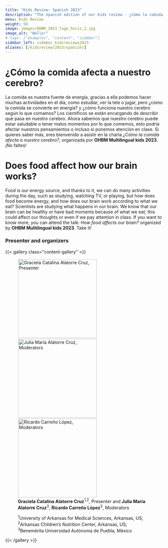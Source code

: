```yaml
---
title: "Kids Review: Spanish 2023"
description: "The Spanish edition of our kids review - ¿Cómo la comida afecta a nuestro cerebro?"
menu: Kids Review
weight: 50
image: images/OHBM_2023_logo_horiz_2.jpg
image_alt: "Hello!"
# tags: ["examples", "content", "sidebar"]
sidebar_left: sidebar_kidsreviews2023
aliases: [/kidsreview/2023/spanish/]
---
```


# ¿Cómo la comida afecta a nuestro cerebro?

La comida es nuestra fuente de energía, gracias a ella podemos hacer muchas actividades en el día, como estudiar, ver la tele o jugar, pero ¿cómo la comida se convierte en energía? y ¿cómo funciona nuestro cerebro según lo que comamos? Los científicos se están encargando de describir qué pasa en nuestro cerebro. Ahora sabemos que nuestro cerebro puede estar saludable o tener malos momentos por lo que comemos, esto podría afectar nuestros pensamientos o incluso si ponemos atención en clase. Si quieres saber más, eres bienvenido a asistir en la charla *¿Cómo la comida afecta a nuestro cerebro?*, organizada por **OHBM Multilingual kids 2023**. ¡No faltes!

# Does food affect how our brain works?

Food is our energy source, and thanks to it, we can do many activities during the day, such as studying, watching TV, or playing, but how does food become energy, and how does our brain work according to what we eat? Scientists are studying what happens in our brain. We know that our brain can be healthy or have bad moments because of what we eat; this could affect our thoughts or even if we pay attention in class. If you want to know more, you can attend the talk: *How food affects our brain?* organized by **OHBM Multilingual kids 2023**. Take it!

### Presenter and organizers

{{< gallery class="content-gallery" >}}
    <figure>
        <!-- <figure> -->
            <img style="margin: 0.1em 0.1em 0.1em 0.1em" src="/images/kidsreview_2023_spanish/GRACIELA_CATALINA_ALATORRE_CRUZ.png" alt="Graciela Catalina Alatorre Cruz, Presenter" width="250">
            <!-- <figcaption><b>Graciela Catalina Alatorre Cruz</b><sup>1,2</sup>, Presenter</figcaption> -->
        <!-- </figure>
        <figure> -->
            <img style="margin: 0.1em 0.1em 0.1em 0.1em" src="/images/kidsreview_2023_spanish/JULIA_MARIA_ALATORRE_CRUZ.png" alt="Julia María Alatorre Cruz, Moderators" width="250">
            <!-- <figcaption><b>Julia María Alatorre Cruz</b><sup>3</sup>, Moderator</figcaption> -->
        <!-- </figure>
        <figure> -->
            <img style="margin: 0.1em 0.1em 0.1em 0.1em" src="/images/kidsreview_2023_spanish/RICARDO_CARRENO_LOPEZ.png" alt="Ricardo Carreño López, Moderators" width="250">
            <!-- <figcaption><b>Ricardo Carreño López</b><sup>3</sup>, Moderator</figcaption>
        </figure> -->
        <figcaption>
            <b>Graciela Catalina Alatorre Cruz</b><sup>1,2</sup>, Presenter and <b>Julia María Alatorre Cruz</b><sup>3</sup>, <b>Ricardo Carreño López</b><sup>3</sup>, Moderators
            <span style="font-size: 14px">
                <p><sup>1</sup>University of Arkansas for Medical Sciences, Arkansas, US; <sup>2</sup>Arkansas Children’s Nutrition Center, Arkansas, US; <sup>3</sup>Benemérita Universidad Autónoma de Puebla, México</p>
            </span>
        </figcaption>
    </figure>
{{< /gallery >}}

<!-- <div class="row"> for future atempts of a inline gallery -->
<!-- </div class="row"> -->


<!-- Youtube link, example https://www.youtube.com/watch?v=w7Ft2ymGmfc
{{< youtube w7Ft2ymGmfc >}}-->

